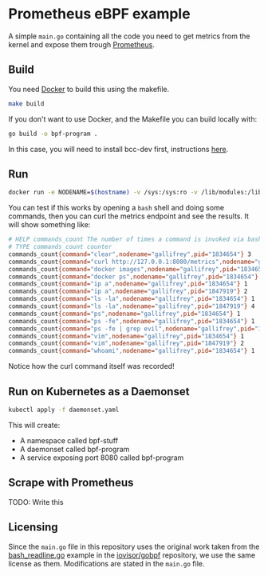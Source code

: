 # Prometheus eBPF example

A simple `main.go` containing all the code you need to get metrics from the kernel and expose them trough [Prometheus](https://prometheus.io/).


## Build

You need [Docker](https://docs.docker.com/install/) to build this using the makefile.

```bash
make build
```

If you don't want to use Docker, and the Makefile you can build locally with:


```bash
go build -o bpf-program .
```

In this case, you will need to install bcc-dev first, instructions [here](https://github.com/iovisor/bcc/blob/master/INSTALL.md).

## Run

```bash
docker run -e NODENAME=$(hostname) -v /sys:/sys:ro -v /lib/modules:/lib/modules:ro --privileged -v /:/host:ro -p 8080:8080 -it docker.io/bpftools/prometheus-ebpf-example:latest
```

You can test if this works by opening a `bash` shell and doing some commands, then you can curl
the metrics endpoint and see the results. It will show something like:

```bash
# HELP commands_count The number of times a command is invoked via bash
# TYPE commands_count counter
commands_count{command="clear",nodename="gallifrey",pid="1834654"} 3
commands_count{command="curl http://127.0.0.1:8080/metrics",nodename="gallifrey",pid="1847919"} 1
commands_count{command="docker images",nodename="gallifrey",pid="1834654"} 1
commands_count{command="docker ps",nodename="gallifrey",pid="1834654"} 1
commands_count{command="ip a",nodename="gallifrey",pid="1834654"} 1
commands_count{command="ip a",nodename="gallifrey",pid="1847919"} 2
commands_count{command="ls -la",nodename="gallifrey",pid="1834654"} 1
commands_count{command="ls -la",nodename="gallifrey",pid="1847919"} 4
commands_count{command="ps",nodename="gallifrey",pid="1834654"} 1
commands_count{command="ps -fe",nodename="gallifrey",pid="1834654"} 1
commands_count{command="ps -fe | grep evil",nodename="gallifrey",pid="1834654"} 1
commands_count{command="vim",nodename="gallifrey",pid="1834654"} 1
commands_count{command="vim",nodename="gallifrey",pid="1847919"} 2
commands_count{command="whoami",nodename="gallifrey",pid="1834654"} 1
```

Notice how the curl command itself was recorded!

## Run on Kubernetes as a Daemonset

```bash
kubectl apply -f daemonset.yaml
```

This will create:
- A namespace called bpf-stuff
- A daemonset called bpf-program
- A service exposing port 8080 called bpf-program

## Scrape with Prometheus

TODO: Write this

## Licensing

Since the `main.go` file in this repository uses the original work taken from the [bash_readline.go](https://github.com/iovisor/gobpf/blob/master/examples/bcc/bash_readline/bash_readline.go)
example in the [iovisor/gobpf](https://github.com/iovisor/gobpf) repository, we use the same license as them.
Modifications are stated in the `main.go` file.
